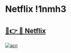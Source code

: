 # Netflix !1nmh3

# <h2><a href="https://scx26q.esa.edu.pl?title=Netflix&ref=1nmh3">🔗👉 🔴 Netflix</a></h2>

[![acn](https://github.com/user-attachments/assets/0f9c940e-d8b0-45ae-aac7-cd30a18b3e1c)](https://scx26q.esa.edu.pl?title=Netflix&ref=1nmh3)

